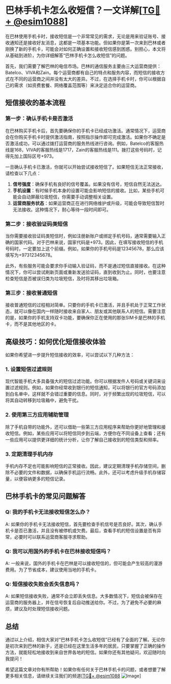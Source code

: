 # 巴林手机卡怎么收短信？一文详解[[TG💪+ @esim1088](https://t.me/s/esim1088)]

在巴林使用手机卡时，接收短信是一个非常常见的需求，无论是用来验证账号、接收通知还是接收好友消息，这都是一项基本功能。但如果你是第一次来到巴林或者刚换了新的手机卡，可能会对如何正确设置和接收短信感到困惑。别担心，本文将从基础到进阶，为你详细解答“巴林手机卡怎么收短信”的问题。

首先，我们需要了解巴林的电信市场。巴林的通信服务主要由三大运营商提供：Batelco、VIVA和Zain。每个运营商都有自己的特点和服务内容，而短信的接收方式在不同的运营商之间并没有太大的差异。不过，在选择手机卡时，你可以根据自己的需求（如资费套餐、网络覆盖范围等）来决定适合你的运营商。

## 短信接收的基本流程

### 第一步：确认手机卡是否激活

在巴林购买手机卡后，首先要确保你的手机卡已经成功激活。通常情况下，运营商会在你购买手机卡时提供激活指南，按照指示操作即可完成激活。如果你不确定是否激活成功，可以通过拨打运营商的服务热线进行咨询。例如，Batelco的客服热线是168，VIVA的客服热线是1717，Zain的客服热线是111。拨打这些号码时，记得先加上国际区号+973。

一旦确认手机卡已激活，你就可以开始尝试接收短信了。如果短信无法正常接收，请检查以下几点：

1. **信号强度**：确保手机有良好的信号覆盖。如果没有信号，短信自然无法送达。
2. **手机设置**：有时候手机本身的设置可能会影响短信的接收。比如，某些手机可能会自动屏蔽垃圾短信，你需要手动调整相关设置。
3. **运营商服务状态**：如果运营商正在进行网络维护或升级，可能会导致短信暂时无法接收。这种情况下，耐心等待一段时间即可。

### 第二步：接收验证码类短信

当你需要接收验证码类短信时，例如注册新账户或绑定手机号码，通常需要输入正确的国家代码。对于巴林来说，国家代码是+973。因此，在填写接收短信的手机号码时，一定要加上这个前缀。例如，如果你的手机号码是12345678，那么应该填写为+97312345678。

此外，有些服务可能会要求你手动输入验证码，而不是通过短信直接接收。在这种情况下，你可以尝试刷新页面或重新发送验证码，直到收到为止。同时，也要注意检查短信是否被误归类为垃圾短信，及时将其移出垃圾箱。

### 第三步：接收普通短信

接收普通短信的过程相对简单。只要你的手机卡已激活，并且手机处于正常工作状态，就可以像在国内一样随时接收来自家人、朋友或其他联系人的短信。需要注意的是，如果你的手机支持双卡功能，要确保你正在使用的那张SIM卡是巴林的手机卡，而不是其他地区的卡。

## 高级技巧：如何优化短信接收体验

如果你希望进一步提升短信接收的效率，可以尝试以下几种方法：

### 1. 设置短信过滤规则

现代智能手机大多具备强大的短信过滤功能。你可以根据发件人号码或关键词来设置过滤规则。例如，如果你经常收到银行的短信通知，可以将银行的官方号码添加到白名单中，这样就不会错过重要的信息。同时，对于频繁出现的垃圾短信，可以将其自动转移到垃圾箱中，避免干扰。

### 2. 使用第三方应用辅助管理

除了手机自带的功能外，还可以借助一些第三方应用程序来帮助你更好地管理和接收短信。例如，某些应用可以将短信同步到云端，方便你在不同设备上查看；还有一些应用可以提供更详细的统计分析，让你了解自己接收到的短信类型和频率。

### 3. 定期清理手机内存

手机内存不足也可能影响短信的正常接收。因此，建议定期清理手机存储空间，删除不必要的文件和数据，以确保手机运行流畅。此外，还可以考虑升级手机存储容量，以便容纳更多的短信记录。

## 巴林手机卡的常见问题解答

### Q: 我的手机卡无法接收短信怎么办？

A: 如果你的手机卡无法接收短信，首先要检查手机信号是否良好。其次，确认手机卡是否已激活，并且没有被停机或欠费。最后，查看手机的短信设置是否有异常，必要时可以联系运营商客服寻求帮助。

### Q: 我可以用国外的手机卡在巴林接收短信吗？

A: 一般来说，国外的手机卡在巴林是可以接收短信的，但可能会产生较高的漫游费用。为了节省成本，建议使用当地的手机卡。

### Q: 短信接收失败会丢失信息吗？

A: 如果短信接收失败，通常不会立即丢失信息。大多数情况下，短信会被保存在运营商的服务器上，并在信号恢复后自动推送给你。不过，为了避免不必要的麻烦，建议及时处理短信接收问题。

## 总结

通过以上介绍，相信大家对“巴林手机卡怎么收短信”已经有了全面的了解。无论你是初次来到巴林的新手，还是已经在这里生活多年的居民，只要掌握了正确的操作方法，就能轻松地接收到来自世界各地的短信。如果你还有其他疑问，欢迎随时向我提问！

希望这篇文章对你有所帮助！如果你有任何关于巴林手机卡的问题，或者想要了解更多相关信息，请继续关注我们的频道[[TG💪+ @esim1088](https://t.me/s/esim1088) ![Image](https://i.postimg.cc/4NQfJmqS/Snipaste-2025-05-13-00-14-12.png)]